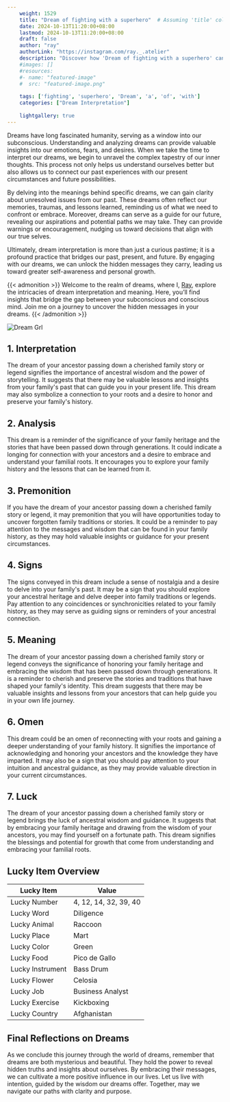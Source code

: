 ```yaml
---
    weight: 1529
    title: "Dream of fighting with a superhero"  # Assuming 'title' column exists
    date: 2024-10-13T11:20:00+08:00
    lastmod: 2024-10-13T11:20:00+08:00
    draft: false
    author: "ray"
    authorLink: "https://instagram.com/ray._.atelier"
    description: "Discover how 'Dream of fighting with a superhero' can interpret your future and uncover its significant meanings in your life."
    #images: []
    #resources:
    #- name: "featured-image"
    #  src: "featured-image.png"
    
    tags: ['fighting', 'superhero', 'Dream', 'a', 'of', 'with']
    categories: ["Dream Interpretation"]
    
    lightgallery: true
---
```

    
Dreams have long fascinated humanity, serving as a window into our subconscious. Understanding and analyzing dreams can provide valuable insights into our emotions, fears, and desires. When we take the time to interpret our dreams, we begin to unravel the complex tapestry of our inner thoughts. This process not only helps us understand ourselves better but also allows us to connect our past experiences with our present circumstances and future possibilities.

By delving into the meanings behind specific dreams, we can gain clarity about unresolved issues from our past. These dreams often reflect our memories, traumas, and lessons learned, reminding us of what we need to confront or embrace. Moreover, dreams can serve as a guide for our future, revealing our aspirations and potential paths we may take. They can provide warnings or encouragement, nudging us toward decisions that align with our true selves.

Ultimately, dream interpretation is more than just a curious pastime; it is a profound practice that bridges our past, present, and future. By engaging with our dreams, we can unlock the hidden messages they carry, leading us toward greater self-awareness and personal growth.

{{< admonition >}}
Welcome to the realm of dreams, where I, [Ray](https://instagram.com/ray._.atelier), explore the intricacies of dream interpretation and meaning. Here, you’ll find insights that bridge the gap between your subconscious and conscious mind. Join me on a journey to uncover the hidden messages in your dreams.
{{< /admonition >}}

![Dream Grl](https://cdn.pixabay.com/photo/2017/11/02/03/35/gothic-2910057_1280.jpg "Dream Grl")

## 1. Interpretation
 The dream of your ancestor passing down a cherished family story or legend signifies the importance of ancestral wisdom and the power of storytelling. It suggests that there may be valuable lessons and insights from your family's past that can guide you in your present life. This dream may also symbolize a connection to your roots and a desire to honor and preserve your family's history.

## 2. Analysis
 This dream is a reminder of the significance of your family heritage and the stories that have been passed down through generations. It could indicate a longing for connection with your ancestors and a desire to embrace and understand your familial roots. It encourages you to explore your family history and the lessons that can be learned from it.

## 3. Premonition
 If you have the dream of your ancestor passing down a cherished family story or legend, it may premonition that you will have opportunities today to uncover forgotten family traditions or stories. It could be a reminder to pay attention to the messages and wisdom that can be found in your family history, as they may hold valuable insights or guidance for your present circumstances.

## 4. Signs
 The signs conveyed in this dream include a sense of nostalgia and a desire to delve into your family's past. It may be a sign that you should explore your ancestral heritage and delve deeper into family traditions or legends. Pay attention to any coincidences or synchronicities related to your family history, as they may serve as guiding signs or reminders of your ancestral connection.

## 5. Meaning
 The dream of your ancestor passing down a cherished family story or legend conveys the significance of honoring your family heritage and embracing the wisdom that has been passed down through generations. It is a reminder to cherish and preserve the stories and traditions that have shaped your family's identity. This dream suggests that there may be valuable insights and lessons from your ancestors that can help guide you in your own life journey.

## 6. Omen
 This dream could be an omen of reconnecting with your roots and gaining a deeper understanding of your family history. It signifies the importance of acknowledging and honoring your ancestors and the knowledge they have imparted. It may also be a sign that you should pay attention to your intuition and ancestral guidance, as they may provide valuable direction in your current circumstances.

## 7. Luck
 The dream of your ancestor passing down a cherished family story or legend brings the luck of ancestral wisdom and guidance. It suggests that by embracing your family heritage and drawing from the wisdom of your ancestors, you may find yourself on a fortunate path. This dream signifies the blessings and potential for growth that come from understanding and embracing your familial roots.

## Lucky Item Overview
| Lucky Item          | Value              |
|---------------|--------------------|
| Lucky Number        | 4, 12, 14, 32, 39, 40  |
| Lucky Word          | Diligence |
| Lucky Animal        | Raccoon |
| Lucky Place         | Mart     |
| Lucky Color         | Green     |
| Lucky Food          | Pico de Gallo      |
| Lucky Instrument    | Bass Drum |
| Lucky Flower        | Celosia    |
| Lucky Job           | Business Analyst       |
| Lucky Exercise      | Kickboxing  |
| Lucky Country       | Afghanistan    |


##  Final Reflections on Dreams

As we conclude this journey through the world of dreams, remember that dreams are both mysterious and beautiful. They hold the power to reveal hidden truths and insights about ourselves. By embracing their messages, we can cultivate a more positive influence in our lives. Let us live with intention, guided by the wisdom our dreams offer. Together, may we navigate our paths with clarity and purpose.

